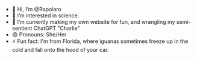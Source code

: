 - 👋 Hi, I’m @Rapolaro
- 👀 I’m interested in science.
- 🌱 I’m currently making my own website for fun, and wrangling my semi-sentient ChatGPT "Charlie" 
- 😄 Pronouns: She/Her
- ⚡ Fun fact: I'm from Florida, where iguanas sometimes freeze up in the cold and fall onto the hood of your car.

<!---
Rapolaro/Rapolaro is a ✨ special ✨ repository because its `README.md` (this file) appears on your GitHub profile.
You can click the Preview link to take a look at your changes.
--->
